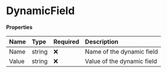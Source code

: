 # DynamicField

**Properties**

| Name  | Type   | Required | Description                |
| :---- | :----- | :------- | :------------------------- |
| Name  | string | ❌       | Name of the dynamic field  |
| Value | string | ❌       | Value of the dynamic field |
